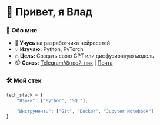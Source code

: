# 👋 Привет, я Влад

### 🚀 Обо мне  
- 🧠 **Учусь** на разработчика нейросетей  
- 💡 **Изучаю:** Python, PyTorch
- 🔥 **Цель:** Создать свою GPT или диффузионную модель  
- 📫 **Связь:** [Telegram/@твой_ник]((https://t.me/VLVL111111)) | [Почта](vladkostyrko20@gmail.com)  

### 🛠️ Мой стек  
```python
tech_stack = {
    "Языки": ["Python", "SQL"],

    "Инструменты": ["Git", "Docker", "Jupyter Notebook"]
}
